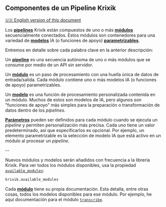 ## Componentes de un Pipeline Krixik
[🇺🇸 English version of this document](https://krixik-docs.readthedocs.io/latest/system/pipeline_creation/components_of_a_krixik_pipeline/)

Los [**pipelines**](creacion_de_pipelines.md) Krixik están compuestos de uno o más [**módulos**](../../modulos/introduccion_modulos.md) secuencialmente conectados. Estos módulos son contenedores para una variedad de [**modelos**](../parametros_y_procesar_archivos_a_traves_de_pipelines/metodo_process_procesar.md#seleccion-de-modelo-por-medio-del-argumento-modules) IA (o funciones de apoyo) [**parametrizables**](../parametros_y_procesar_archivos_a_traves_de_pipelines/metodo_process_procesar.md#seleccion-de-modelo-por-medio-del-argumento-modules).

Entremos en detalle sobre cada palabra clave en la anterior descripción:

Un [**pipeline**](creacion_de_pipelines.md) es una secuencia autónoma de uno o más módulos que se consume por medio de un API sin servidor.

Un [**módulo**](../../modulos/introduccion_modulos.md) es un paso de procesamiento con una huella única de datos de entrada/salida. Cada módulo contiene uno o más modelos IA (o funciones de apoyo) parametrizables.

Un [**modelo**](../parametros_y_procesar_archivos_a_traves_de_pipelines/metodo_process_procesar.md#seleccion-de-modelo-por-medio-del-argumento-modules) es una función de procesamiento personalizada contenida en un módulo. Muchos de estos son modelos de IA, pero algunos son "funciones de apoyo" más simples para la preparación o transformación de datos dentro de los *pipelines*.

[**Parámetros**](../parametros_y_procesar_archivos_a_traves_de_pipelines/metodo_process_procesar.md#seleccion-de-modelo-por-medio-del-argumento-modules) pueden ser definidos para cada módulo cuando se ejecuta un *pipeline* y permiten personalización más precisa. Cada uno tiene un valor predeterminado, así que especificarlos es opcional. Por ejemplo, un elemento parametrizable es la selección de modelo IA que está activo en un módulo al procesar un *pipeline*.

--

Nuevos módulos y modelos serán añadidos con frecuencia a la librería Krixik. Para ver todos los módulos disponibles, usa la propiedad [`available_modules`](../metodos_de_conveniencia/metodos_de_conveniencia.md#ve-todos-los-modulos-disponibles-con-la-propiedad-available_modules):

```python
krixik.available_modules
```

Cada [**módulo**](../../modulos/introduccion_modulos.md) tiene su propia documentación. Esta detalla, entre otras cosas, todos los modelos disponibles para ese módulo. Por ejemplo, he aquí documentación para el módulo [`transcribe`](../../modulos/modulos_ia/modulo_transcribe_transcripcion.md).
